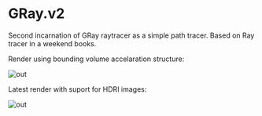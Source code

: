 # GRay.v2
Second incarnation of GRay raytracer as a simple path tracer. Based on Ray tracer in a weekend books.

Render using bounding volume accelaration structure:

![out](https://user-images.githubusercontent.com/26069433/193523591-2dc89a90-b1e4-4f3a-b702-f90bb3512f96.jpg)

Latest render with suport for HDRI images:

![out](https://user-images.githubusercontent.com/26069433/193885779-23a7e0ca-de5e-473a-9b4a-b30d06972a54.jpg)
